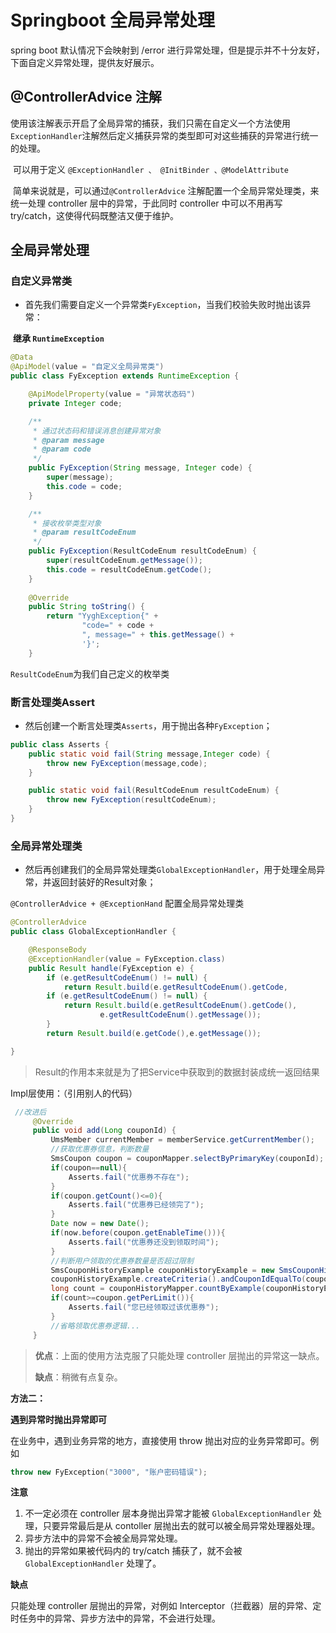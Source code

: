 

# Springboot 全局异常处理

spring boot 默认情况下会映射到 /error 进行异常处理，但是提示并不十分友好，下面自定义异常处理，提供友好展示。

## @ControllerAdvice 注解

​		使用该注解表示开启了全局异常的捕获，我们只需在自定义一个方法使用`ExceptionHandler`注解然后定义捕获异常的类型即可对这些捕获的异常进行统一的处理。

​		可以用于定义 `@ExceptionHandler 、 @InitBinder 、@ModelAttribute` 

​		简单来说就是，可以通过`@ControllerAdvice` 注解配置一个全局异常处理类，来统一处理 controller 层中的异常，于此同时 controller 中可以不用再写 try/catch，这使得代码既整洁又便于维护。



## 全局异常处理

### 自定义异常类

- 首先我们需要自定义一个异常类`FyException`，当我们校验失败时抛出该异常：

​	**继承 `RuntimeException`**

```java
@Data
@ApiModel(value = "自定义全局异常类")
public class FyException extends RuntimeException {

    @ApiModelProperty(value = "异常状态码")
    private Integer code;

    /**
     * 通过状态码和错误消息创建异常对象
     * @param message
     * @param code
     */
    public FyException(String message, Integer code) {
        super(message);
        this.code = code;
    }

    /**
     * 接收枚举类型对象
     * @param resultCodeEnum
     */
    public FyException(ResultCodeEnum resultCodeEnum) {
        super(resultCodeEnum.getMessage());
        this.code = resultCodeEnum.getCode();
    }
    
    @Override
    public String toString() {
        return "YyghException{" +
                "code=" + code +
                ", message=" + this.getMessage() +
                '}';
    }
```



`ResultCodeEnum`为我们自己定义的枚举类

### 断言处理类Assert

- 然后创建一个断言处理类`Asserts`，用于抛出各种`FyException`；

```java
public class Asserts {
    public static void fail(String message,Integer code) {
        throw new FyException(message,code);
    }

    public static void fail(ResultCodeEnum resultCodeEnum) {
        throw new FyException(resultCodeEnum);
    }
}
```





###  全局异常处理类

- 然后再创建我们的全局异常处理类`GlobalExceptionHandler`，用于处理全局异常，并返回封装好的Result对象；

`@ControllerAdvice + @ExceptionHand` 配置全局异常处理类



```java
@ControllerAdvice
public class GlobalExceptionHandler {

    @ResponseBody
    @ExceptionHandler(value = FyException.class)
    public Result handle(FyException e) {
        if (e.getResultCodeEnum() != null) {
            return Result.build(e.getResultCodeEnum().getCode,
        if (e.getResultCodeEnum() != null) {
            return Result.build(e.getResultCodeEnum().getCode(),
                    e.getResultCodeEnum().getMessage());
        }
        return Result.build(e.getCode(),e.getMessage());

}
```



> Result的作用本来就是为了把Service中获取到的数据封装成统一返回结果





Impl层使用：（引用别人的代码）

```java
 //改进后
     @Override
     public void add(Long couponId) {
         UmsMember currentMember = memberService.getCurrentMember();
         //获取优惠券信息，判断数量
         SmsCoupon coupon = couponMapper.selectByPrimaryKey(couponId);
         if(coupon==null){
             Asserts.fail("优惠券不存在");
         }
         if(coupon.getCount()<=0){
             Asserts.fail("优惠券已经领完了");
         }
         Date now = new Date();
         if(now.before(coupon.getEnableTime())){
             Asserts.fail("优惠券还没到领取时间");
         }
         //判断用户领取的优惠券数量是否超过限制
         SmsCouponHistoryExample couponHistoryExample = new SmsCouponHistoryExample();
         couponHistoryExample.createCriteria().andCouponIdEqualTo(couponId).andMemberIdEqualTo(currentMember.getId());
         long count = couponHistoryMapper.countByExample(couponHistoryExample);
         if(count>=coupon.getPerLimit()){
             Asserts.fail("您已经领取过该优惠券");
         }
         //省略领取优惠券逻辑...
     }
```





> **优点**：上面的使用方法克服了只能处理 controller 层抛出的异常这一缺点。
>
> **缺点**：稍微有点复杂。





**方法二：**

**遇到异常时抛出异常即可**

在业务中，遇到业务异常的地方，直接使用 throw 抛出对应的业务异常即可。例如

```cpp
throw new FyException("3000", "账户密码错误");
```



**注意**

1. 不一定必须在 controller 层本身抛出异常才能被 `GlobalExceptionHandler` 处理，只要异常最后是从 contoller 层抛出去的就可以被全局异常处理器处理。
2. 异步方法中的异常不会被全局异常处理。
3. 抛出的异常如果被代码内的 try/catch 捕获了，就不会被 `GlobalExceptionHandler` 处理了。

**缺点**

只能处理 controller 层抛出的异常，对例如 Interceptor（拦截器）层的异常、定时任务中的异常、异步方法中的异常，不会进行处理。









